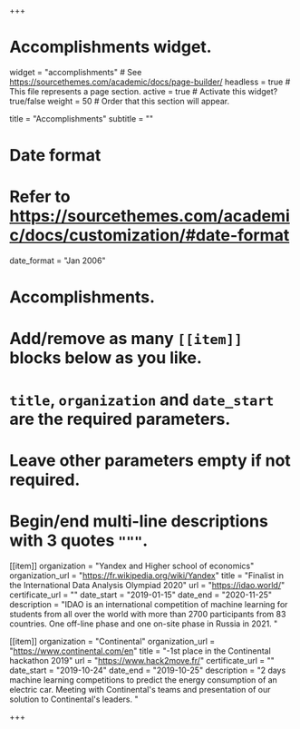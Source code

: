 +++
# Accomplishments widget.
widget = "accomplishments"  # See https://sourcethemes.com/academic/docs/page-builder/
headless = true  # This file represents a page section.
active = true  # Activate this widget? true/false
weight = 50  # Order that this section will appear.

title = "Accomplish&shy;ments"
subtitle = ""

# Date format
#   Refer to https://sourcethemes.com/academic/docs/customization/#date-format
date_format = "Jan 2006"

# Accomplishments.
#   Add/remove as many `[[item]]` blocks below as you like.
#   `title`, `organization` and `date_start` are the required parameters.
#   Leave other parameters empty if not required.
#   Begin/end multi-line descriptions with 3 quotes `"""`.

[[item]]
  organization = "Yandex and Higher school of economics"
  organization_url = "https://fr.wikipedia.org/wiki/Yandex"
  title = "Finalist in the International Data Analysis Olympiad 2020"
  url = "https://idao.world/"
  certificate_url = ""
  date_start = "2019-01-15"
  date_end = "2020-11-25"
  description = "IDAO is an international competition of machine learning for students from all over the world with more than 2700 participants from 83 countries. One off-line phase and one on-site phase in Russia in 2021. "

[[item]]
  organization = "Continental"
  organization_url = "https://www.continental.com/en"
  title = "-1st place in the Continental hackathon 2019"
  url = "https://www.hack2move.fr/"
  certificate_url = ""
  date_start = "2019-10-24"
  date_end = "2019-10-25"
  description = "2 days machine learning competitions to predict the energy consumption of an electric car. Meeting with Continental's teams and presentation of our solution to Continental's leaders. "


  

+++
